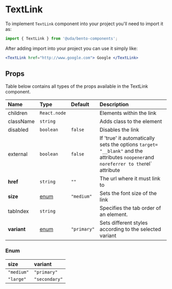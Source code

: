 # TextLink

To implement `TextLink` component into your project you'll need to import it as:

```jsx
import { TextLink } from '@uda/bento-components';
```

After adding import into your project you can use it simply like:

```jsx
<TextLink href="http://www.google.com"> Google </TextLink>
```

## Props

Table below contains all types of the props available in the TextLink component.

| Name        | Type          | Default     | Description                                                                                                                        |
| :---------- | :------------ | :---------- | :--------------------------------------------------------------------------------------------------------------------------------- |
| children    | `React.node`  |             | Elements within the link                                                                                                           |
| className   | `string`      |             | Adds class to the element                                                                                                          |
| disabled    | `boolean`     | `false`     | Disables the link                                                                                                                  |
| external    | `boolean`     | `false`     | If 'true' it automatically sets the options `target= "__blank"` and the attributes `noopener`and `noreferrer to the`rel` attribute |
| **href**    | `string`      | `""`       | The url where it must link to                                                                                                      |
| **size**    | [enum](#enum) | `"medium"`  | Sets the font size of the link                                                                                                     |
| tabIndex    | `string`      |             | Specifies the tab order of an element.                                                                                             |  |
| **variant** | [enum](#enum) | `"primary"` | Sets different styles according to the selected variant                                                                            |

### Enum

| size       | variant       |
| :--------- | :------------ |
| `"medium"` | `"primary"`   |
| `"large"`  | `"secondary"` |
